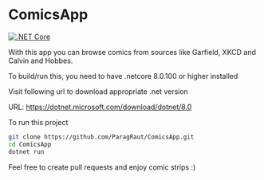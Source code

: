 # ComicsApp

[![.NET Core](https://github.com/ParagRaut/ComicsApp/actions/workflows/dotnetcore.yml/badge.svg)](https://github.com/ParagRaut/ComicsApp/actions/workflows/dotnetcore.yml)

With this app you can browse comics from sources like Garfield, XKCD and Calvin and Hobbes. <br/>

To build/run this, you need to have .netcore 8.0.100 or higher installed

Visit following url to download appropriate .net version <br/>

URL: https://dotnet.microsoft.com/download/dotnet/8.0

To run this project

```bash
git clone https://github.com/ParagRaut/ComicsApp.git
cd ComicsApp
dotnet run 
```

Feel free to create pull requests and enjoy comic strips :)
